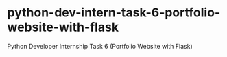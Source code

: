 # python-dev-intern-task-6-portfolio-website-with-flask
Python Developer Internship Task 6 (Portfolio Website with Flask)
